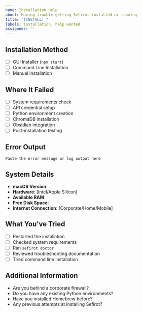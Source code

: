 ```yaml
---
name: Installation Help
about: Having trouble getting Sefirot installed or running
title: '[INSTALL] '
labels: installation, help wanted
assignees: ''
---
```


## Installation Method
- [ ] GUI Installer (`npm start`)
- [ ] Command Line Installation
- [ ] Manual Installation

## Where It Failed
- [ ] System requirements check
- [ ] API credential setup
- [ ] Python environment creation
- [ ] ChromaDB installation  
- [ ] Obsidian integration
- [ ] Post-installation testing

## Error Output
```
Paste the error message or log output here
```

## System Details
- **macOS Version**: 
- **Hardware**: [Intel/Apple Silicon]
- **Available RAM**: 
- **Free Disk Space**:
- **Internet Connection**: [Corporate/Home/Mobile]

## What You've Tried
- [ ] Restarted the installation
- [ ] Checked system requirements
- [ ] Ran `sefirot doctor`
- [ ] Reviewed troubleshooting documentation
- [ ] Tried command line installation

## Additional Information
- Are you behind a corporate firewall?
- Do you have any existing Python environments?
- Have you installed Homebrew before?
- Any previous attempts at installing Sefirot?